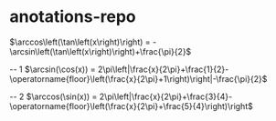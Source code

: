 # anotations-repo

$\arccos\left(\tan\left(x\right)\right) = -\arcsin\left(\tan\left(x\right)\right)+\frac{\pi}{2}$

-- 1
$\arcsin(\cos(x)) = 2\pi\left|\frac{x}{2\pi}+\frac{1}{2}-\operatorname{floor}\left(\frac{x}{2\pi}+1\right)\right|-\frac{\pi}{2}$

-- 2 
$\arccos(\sin(x)) = 2\pi\left|\frac{x}{2\pi}+\frac{3}{4}-\operatorname{floor}\left(\frac{x}{2\pi}+\frac{5}{4}\right)\right$




